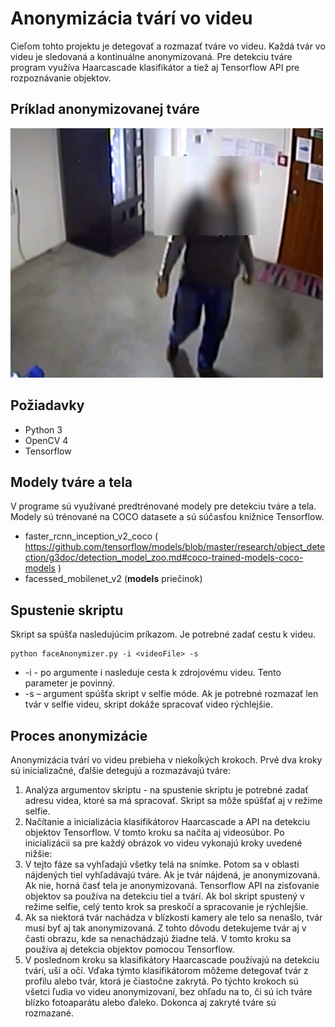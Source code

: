 # Anonymizácia tvárí vo videu
Cieľom tohto projektu je detegovať a rozmazať tváre vo videu. Každá tvár vo videu je sledovaná a kontinuálne anonymizovaná. Pre detekciu tváre program využíva Haarcascade klasifikátor a tiež aj Tensorflow API pre rozpoznávanie objektov.

## Príklad anonymizovanej tváre
![Alt text](img/anonymFace.png?raw=true "Anonym face")

## Požiadavky
- Python 3
- OpenCV 4
- Tensorflow

## Modely tváre a tela
V programe sú využívané predtrénované modely pre detekciu tváre a tela. Modely sú trénované na COCO datasete a sú súčasťou knižnice Tensorflow.

- faster_rcnn_inception_v2_coco 
  ( https://github.com/tensorflow/models/blob/master/research/object_detection/g3doc/detection_model_zoo.md#coco-trained-models-coco-models )
- facessed_mobilenet_v2 (**models** priečinok)

## Spustenie skriptu
Skript sa spúšťa nasledujúcim príkazom. Je potrebné zadať cestu k videu.
```
python faceAnonymizer.py -i <videoFile> -s
```

- -i <videoFile> - po argumente i nasleduje cesta k zdrojovému videu. Tento parameter je povinný. 
- -s – argument spúšťa skript v selfie móde. Ak je potrebné rozmazať len tvár v selfie videu, skript dokáže spracovať video rýchlejšie.

## Proces anonymizácie
Anonymizácia tvárí vo videu prebieha v niekoĺkých krokoch. Prvé dva kroky sú inicializačné, ďalšie detegujú a rozmazávajú tváre:

1. Analýza argumentov skriptu - na spustenie skriptu je potrebné zadať adresu videa, ktoré sa má spracovať. Skript sa môže spúšťať aj v režime selfie.
2. Načítanie a inicializácia klasifikátorov Haarcascade a API na detekciu objektov Tensorflow. V tomto kroku sa načíta aj videosúbor.
Po inicializácii sa pre každý obrázok vo videu vykonajú kroky uvedené nižšie:
3. V tejto fáze sa vyhľadajú všetky telá na snímke. Potom sa v oblasti nájdených tiel vyhľadávajú tváre. Ak je tvár nájdená, je anonymizovaná. Ak nie, horná časť tela je anonymizovaná. Tensorflow API na zisťovanie objektov sa používa na detekciu tiel a tvárí. Ak bol skript spustený v režime selfie, celý tento krok sa preskočí a spracovanie je rýchlejšie.
4. Ak sa niektorá tvár nachádza v blízkosti kamery ale telo sa nenašlo, tvár musí byť aj tak anonymizovaná. Z tohto dôvodu detekujeme tvár aj v časti obrazu, kde sa nenachádzajú žiadne telá. V tomto kroku sa používa aj detekcia objektov pomocou Tensorflow.
5. V poslednom kroku sa klasifikátory Haarcascade používajú na detekciu tvárí, uší a očí. Vďaka týmto klasifikátorom môžeme detegovať tvár z profilu alebo tvár, ktorá je čiastočne zakrytá.
Po týchto krokoch sú všetci ľudia vo videu anonymizovaní, bez ohľadu na to, či sú ich tváre blízko fotoaparátu alebo ďaleko. Dokonca aj zakryté tváre sú rozmazané.
